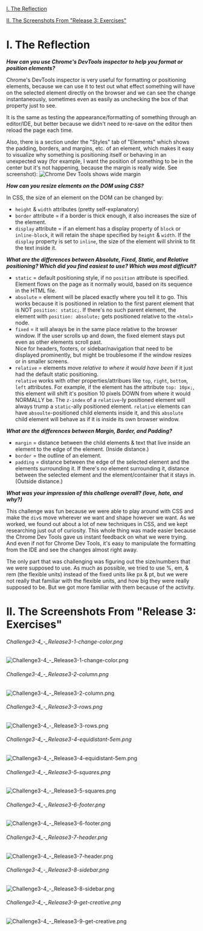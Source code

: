 [I. The Reflection](#I.TheReflection)

[II. The Screenshots From "Release 3: Exercises"](#II.TheScreenshotsFrom"Release3:Exercises")

# I. The Reflection
**_How can you use Chrome's DevTools inspector to help you 
format or position elements?_**

Chrome's DevTools inspector is very useful for formatting 
or positioning elements, because we can use it to test 
out what effect something will have on the selected 
element directly on the browser and we can see the change 
instantaneously, sometimes even as easily as unchecking 
the box of that property just to see.  

It is the same as testing the appearance/formatting of 
something through an editor/IDE, but better because we 
didn't need to re-save on the editor then reload the 
page each time.  

Also, there is a section under the "Styles" tab of "Elements" 
which shows the padding, borders, and margins, etc. of an 
element, which makes it easy to visualize why something is 
positioning itself or behaving in an unexpected way (for 
example, I want the position of something to be in the 
center but it's not happening, because the margin is really 
wide.  See screenshot): 
![Chrome Dev Tools shows wide margin](imgs/chrome-dev-tool.png)

**_How can you resize elements on the DOM using CSS?_**

In CSS, the size of an element on the DOM can be changed by:
* `height` & `width` attributes (pretty self-explanatory)
* `border` attribute = if a border is thick enough, it also 
    increases the size of the element.  
* `display` attribute = if an element has a display 
    property of `block` or `inline-block`, it will retain 
    the shape specified by `height` & `width`.  If the 
    `display` property is set to `inline`, the size of the 
    element will shrink to fit the text inside it.  

**_What are the differences between Absolute, Fixed, Static, and 
Relative positioning? Which did you find easiest to use? Which was 
most difficult?_**

* `static` = default positioning style, if no `position` 
attribute is specified.  Element flows on the page as it 
normally would, based on its sequence in the HTML file.  
* `absolute` = element will be placed exactly where you tell 
it to go.  This works because it is positioned in relation to 
the first parent element that is NOT `position: static;`. If 
there's no such parent element, the element with 
`position: absolute;` gets positioned relative to the 
`<html>` node.  
* `fixed` = it will always be in the same place relative to 
the browser window.  If the user scrolls up and down, the 
fixed element stays put even as other elements scroll past.  
Nice for headers, footers, or sidebar/navigation that need 
to be displayed prominently, but might be troublesome if the 
window resizes or in smaller screens.  
* `relative` = elements move _relative to where it would have 
been_ if it just had the default static positioning.  
`relative` works with other properties/attribues like 
`top`, `right`, `bottom`, `left` attributes.  For example, if 
the element has the attribute `top: 10px;`, this element will 
shift it's position 10 pixels DOWN from where it would NORMALLY 
be.  The `z-index` of a `relative`-ly positioned element will 
always trump a `static`-ally positioned element.  `relative` 
elements can have `absoulte`-positioned child elements inside 
it, and this `absolute` child element will behave as if it is 
inside its own browser window.  

**_What are the differences between Margin, Border, and Padding?_**

* `margin` = distance between the child elements & text that 
live inside an element to the edge of the element.  (Inside 
distance.)  
* `border` = the outline of an element.  
* `padding` = distance between the edge of the selected element 
and the elements surrounding it.  If there's no element 
surrounding it, distance between the selected element and the 
element/container that it stays in.  (Outside distance.)  

**_What was your impression of this challenge overall? (love, 
hate, and why?)_**

This challenge was fun because we were able to play around 
with CSS and make the `div`s move wherever we want and shape 
however we want.  As we worked, we found out about a lot of new 
techniques in CSS, and we kept researching just out of 
curiosity.  This whole thing was made easier because the Chrome 
Dev Tools gave us instant feedback on what we were trying.  And 
even if not for Chrome Dev Tools, it's easy to manipulate the 
formatting from the IDE and see the changes almost right away.  

The only part that was challenging was figuring out the 
size/numbers that we were supposed to use.  As much as possible, 
we tried to use %, em, & rem (the flexible units) instead of the 
fixed units like px & pt, but we were not really that familiar 
with the flexible units, and how big they were really supposed 
to be.  But we got more familiar with them because of the activity.  

# II. The Screenshots From "Release 3: Exercises"
###### Challenge3-4_-_Release3-1-change-color.png
![Challenge3-4_-_Release3-1-change-color.png](imgs/Challenge3-4_-_Release3-1-change-color.png)

###### Challenge3-4_-_Release3-2-column.png
![Challenge3-4_-_Release3-2-column.png](imgs/Challenge3-4_-_Release3-2-column.png)

###### Challenge3-4_-_Release3-3-rows.png
![Challenge3-4_-_Release3-3-rows.png](imgs/Challenge3-4_-_Release3-3-rows.png)

###### Challenge3-4_-_Release3-4-equidistant-5em.png
![Challenge3-4_-_Release3-4-equidistant-5em.png](imgs/Challenge3-4_-_Release3-4-equidistant-5em.png)

###### Challenge3-4_-_Release3-5-squares.png
![Challenge3-4_-_Release3-5-squares.png](imgs/Challenge3-4_-_Release3-5-squares.png)

###### Challenge3-4_-_Release3-6-footer.png
![Challenge3-4_-_Release3-6-footer.png](imgs/Challenge3-4_-_Release3-6-footer.png)

###### Challenge3-4_-_Release3-7-header.png
![Challenge3-4_-_Release3-7-header.png](imgs/Challenge3-4_-_Release3-7-header.png)

###### Challenge3-4_-_Release3-8-sidebar.png
![Challenge3-4_-_Release3-8-sidebar.png](imgs/Challenge3-4_-_Release3-8-sidebar.png)

###### Challenge3-4_-_Release3-9-get-creative.png
![Challenge3-4_-_Release3-9-get-creative.png](imgs/Challenge3-4_-_Release3-9-get-creative.png)
